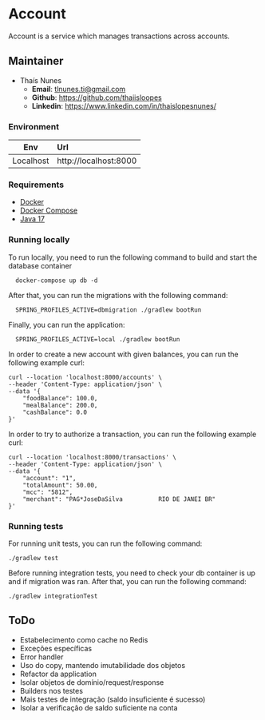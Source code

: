 # Account

Account is a service which manages transactions across accounts.

## Maintainer
- Thaís Nunes
  - **Email**: <tlnunes.ti@gmail.com>
  - **Github**: <https://github.com/thaiisloopes>
  - **Linkedin**: <https://www.linkedin.com/in/thaislopesnunes/>

### Environment
| Env           | Url                   |
|---------------|:----------------------|
| Localhost     | http://localhost:8000 |

### Requirements
* [Docker](https://docs.docker.com/get-started/get-docker/)
* [Docker Compose](https://docs.docker.com/compose/install/)
* [Java 17](https://www.oracle.com/java/technologies/javase/jdk17-archive-downloads.html)

### Running locally
To run locally, you need to run the following command to build and start the database container

```shell
  docker-compose up db -d
```

After that, you can run the migrations with the following command:
```shell
  SPRING_PROFILES_ACTIVE=dbmigration ./gradlew bootRun
```

Finally, you can run the application:
```shell
  SPRING_PROFILES_ACTIVE=local ./gradlew bootRun
```

In order to create a new account with given balances, you can run the following example curl:
```shell
curl --location 'localhost:8000/accounts' \
--header 'Content-Type: application/json' \
--data '{
	"foodBalance": 100.0,
    "mealBalance": 200.0,
    "cashBalance": 0.0
}'
```

In order to try to authorize a transaction, you can run the following example curl:
```shell
curl --location 'localhost:8000/transactions' \
--header 'Content-Type: application/json' \
--data '{
	"account": "1",
	"totalAmount": 50.00,
	"mcc": "5812",
	"merchant": "PAG*JoseDaSilva          RIO DE JANEI BR"
}'
```

### Running tests

For running unit tests, you can run the following command: 
```shell
./gradlew test
```

Before running integration tests, you need to check your db container is up and if migration was ran.
After that, you can run the following command:
```shell
./gradlew integrationTest
```

## ToDo
- Estabelecimento como cache no Redis
- Exceções específicas
- Error handler
- Uso do copy, mantendo imutabilidade dos objetos
- Refactor da application
- Isolar objetos de domínio/request/response
- Builders nos testes
- Mais testes de integração (saldo insuficiente é sucesso)
- Isolar a verificação de saldo suficiente na conta
